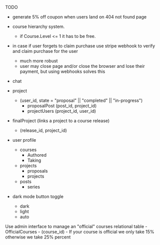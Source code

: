 TODO
- generate 5% off coupon when users land on 404 not found page
- course hierarchy system.
	- if Course.Level <= 1 it has to be free.
- in case if user forgets to claim purchase use stripe webhook to verify and claim purchase for the user
	- much more robust
	- user may close page and/or close the browser and lose their payment, but using webhooks solves this
- chat
- project
	- (user_id, state = "proposal" || "completed" || "in-progress")
		- proposalPost (post_id, project_id)
		- projectUsers (project_id, user_id)
- finalProject (links a project to a course release)
	- (release_id, project_id)

- user profile
	- courses
		- Authored
		- Taking
	- projects
		- proposals
		- projects
	- posts
		- series

- dark mode button toggle
	- dark
	- light
	- auto

Use admin interface to manage an "official" courses relational table
	- OfficialCourses
		- (course_id)
	- If your course is official we only take 15% otherwise we take 25% percent